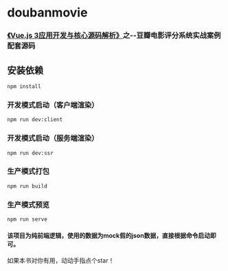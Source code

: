 # doubanmovie

### [《Vue.js 3应用开发与核心源码解析》](https://detail.tmall.com/item.htm?spm=a230r.1.14.1.52fe5594vGYpMr&id=620482199343&ns=1&abbucket=17)之--豆瓣电影评分系统实战案例配套源码

## 安装依赖
```
npm install
```

### 开发模式启动（客户端渲染）
```
npm run dev:client
```

### 开发模式启动（服务端渲染）
```
npm run dev:ssr
```

### 生产模式打包
```
npm run build
```

### 生产模式预览
```
npm run serve
```


#### 该项目为纯前端逻辑，使用的数据为mock假的json数据，直接根据命令启动即可。


如果本书对你有用，动动手指点个star！
